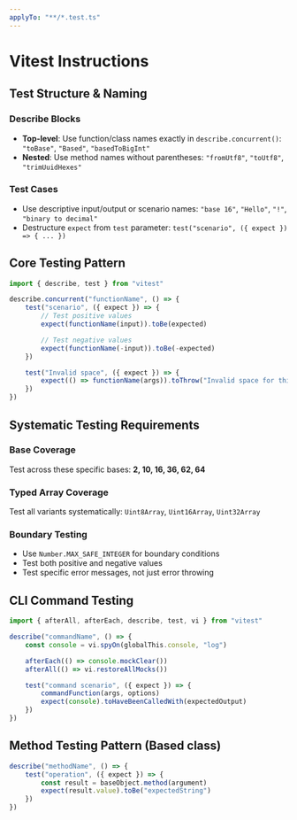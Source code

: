 ```yaml
---
applyTo: "**/*.test.ts"
---
```


# Vitest Instructions

## Test Structure & Naming

### Describe Blocks

- **Top-level**: Use function/class names exactly in `describe.concurrent()`: `"toBase"`, `"Based"`, `"basedToBigInt"`
- **Nested**: Use method names without parentheses: `"fromUtf8"`, `"toUtf8"`, `"trimUuidHexes"`

### Test Cases

- Use descriptive input/output or scenario names: `"base 16"`, `"Hello"`, `"!"`, `"binary to decimal"`
- Destructure `expect` from `test` parameter: `test("scenario", ({ expect }) => { ... })`

## Core Testing Pattern

```ts
import { describe, test } from "vitest"

describe.concurrent("functionName", () => {
	test("scenario", ({ expect }) => {
		// Test positive values
		expect(functionName(input)).toBe(expected)

		// Test negative values
		expect(functionName(-input)).toBe(-expected)
	})

	test("Invalid space", ({ expect }) => {
		expect(() => functionName(args)).toThrow("Invalid space for this base")
	})
})
```

## Systematic Testing Requirements

### Base Coverage

Test across these specific bases: **2, 10, 16, 36, 62, 64**

### Typed Array Coverage

Test all variants systematically: `Uint8Array`, `Uint16Array`, `Uint32Array`

### Boundary Testing

- Use `Number.MAX_SAFE_INTEGER` for boundary conditions
- Test both positive and negative values
- Test specific error messages, not just error throwing

## CLI Command Testing

```ts
import { afterAll, afterEach, describe, test, vi } from "vitest"

describe("commandName", () => {
	const console = vi.spyOn(globalThis.console, "log")

	afterEach(() => console.mockClear())
	afterAll(() => vi.restoreAllMocks())

	test("command scenario", ({ expect }) => {
		commandFunction(args, options)
		expect(console).toHaveBeenCalledWith(expectedOutput)
	})
})
```

## Method Testing Pattern (Based class)

```ts
describe("methodName", () => {
	test("operation", ({ expect }) => {
		const result = baseObject.method(argument)
		expect(result.value).toBe("expectedString")
	})
})
```
